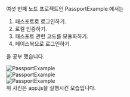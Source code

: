 여섯 번째 노드 프로젝트인 PassportExample 에서는  
  
1. 패스포트로 로그인하기.  
2. 로컬 인증하기.  
3. 패스포트 관련 코드를 모듈화하기.  
4. 페이스북으로 로그인하기.  
  
을 공부 했습니다.

![PassportExample](http://drive.google.com/uc?export=view&id=1gi1u8Hj5WPJimfLGIxzQRAFtKcNU6DAJ)  
![PassportExample](http://drive.google.com/uc?export=view&id=10r0RNmfdTnwMaGSFvGVVP4Pzq_3q0eq8)  
![PassportExample](http://drive.google.com/uc?export=view&id=1nTYTHlUfT6loVgliL9CaBXVPv457cDQT)  
위 사진은 app.js을 실행시킨 모습입니다.
